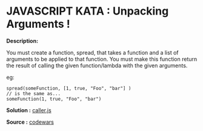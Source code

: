 JAVASCRIPT KATA : Unpacking Arguments !
===================================

**Description:**

You must create a function, spread, that takes a function and a list of arguments to be applied to that function. You must make this function return the result of calling the given function/lambda with the given arguments.

eg:

```
spread(someFunction, [1, true, "Foo", "bar"] ) 
// is the same as...
someFunction(1, true, "Foo", "bar")
```

**Solution :** [caller.js](https://github.com/ouadie-lahdioui/unpacking-arguments/blob/master/caller.js)

**Source :** [codewars](http://www.codewars.com/kata/540de1f0716ab384b4000828/)